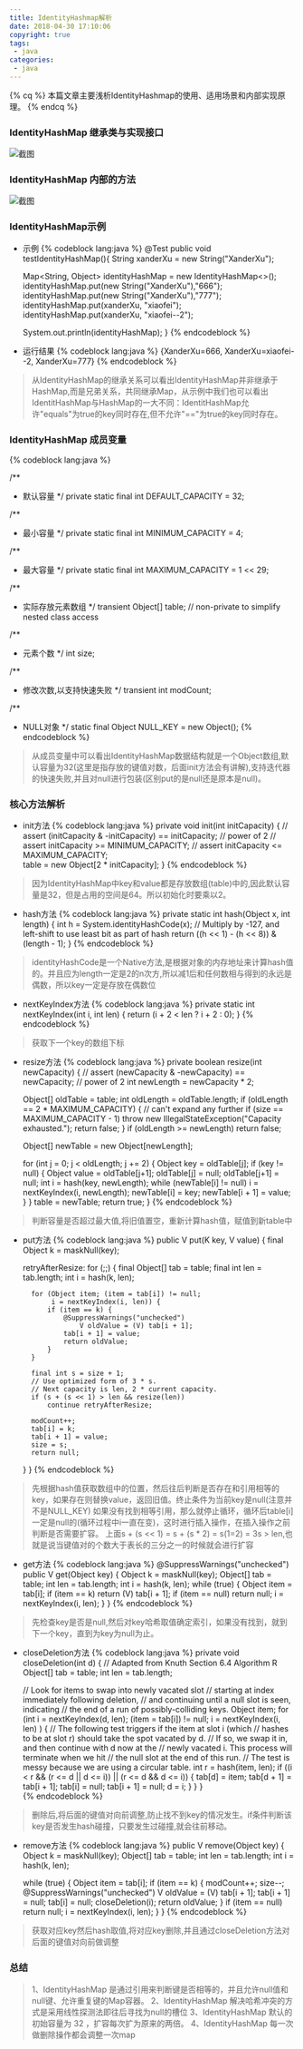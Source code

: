 ```yaml
---
title: IdentityHashmap解析
date: 2018-04-30 17:10:06
copyright: true
tags:
 - java
categories:
 - java
---
```


{% cq %}
本篇文章主要浅析IdentityHashmap的使用、适用场景和内部实现原理。
{% endcq %}

<!-- more -->


### **IdentityHashMap 继承类与实现接口**

![截图](/image/java-IdentityHashmap/java-IdentityHashmap01.png)


### **IdentityHashMap 内部的方法**

![截图](/image/java-IdentityHashmap/java-IdentityHashmap02.png)


### **IdentityHashMap示例**

- 示例
{% codeblock lang:java %}
@Test
public void testIdentityHashMap(){
   String xanderXu = new String("XanderXu");
   
   Map<String, Object> identityHashMap = new IdentityHashMap<>();
   identityHashMap.put(new String("XanderXu"),"666");
   identityHashMap.put(new String("XanderXu"),"777");
   identityHashMap.put(xanderXu, "xiaofei");
   identityHashMap.put(xanderXu, "xiaofei--2");

   System.out.println(identityHashMap);
}
{% endcodeblock %}

- 运行结果
{% codeblock lang:java %}
{XanderXu=666, XanderXu=xiaofei--2, XanderXu=777}
{% endcodeblock %}
> 从IdentityHashMap的继承关系可以看出IdentityHashMap并非继承于HashMap,而是兄弟关系，共同继承Map，从示例中我们也可以看出IdentitHashMap与HashMap的一大不同：IdentitHashMap允许"equals"为true的key同时存在,但不允许"=="为true的key同时存在。

### **IdentityHashMap 成员变量**
{% codeblock lang:java %}

/**
 * 默认容量
 */
private static final int DEFAULT_CAPACITY = 32;

/**
 * 最小容量
 */
private static final int MINIMUM_CAPACITY = 4;

/**
 * 最大容量
 */
private static final int MAXIMUM_CAPACITY = 1 << 29;

/**
 * 实际存放元素数组
 */
transient Object[] table; // non-private to simplify nested class access

/**
 * 元素个数
 */
int size;

/**
 * 修改次数,以支持快速失败
 */
transient int modCount;

/**
 * NULL对象
 */
static final Object NULL_KEY = new Object();
{% endcodeblock %}
> 从成员变量中可以看出IdentityHashMap数据结构就是一个Object数组,默认容量为32(这里是指存放的键值对数，后面init方法会有讲解),支持迭代器的快速失败,并且对null进行包装(区别put的是null还是原本是null)。


### **核心方法解析**

- init方法
{% codeblock lang:java %}
private void init(int initCapacity) {
    // assert (initCapacity & -initCapacity) == initCapacity; // power of 2
    // assert initCapacity >= MINIMUM_CAPACITY;
    // assert initCapacity <= MAXIMUM_CAPACITY;    
    table = new Object[2 * initCapacity];
}
{% endcodeblock %}
> 因为IdentityHashMap中key和value都是存放数组(table)中的,因此默认容量是32，但是占用的空间是64。所以初始化时要乘以2。


- hash方法
{% codeblock lang:java %}
private static int hash(Object x, int length) {
    int h = System.identityHashCode(x);
    // Multiply by -127, and left-shift to use least bit as part of hash
    return ((h << 1) - (h << 8)) & (length - 1);
}
{% endcodeblock %}
> identityHashCode是一个Native方法,是根据对象的内存地址来计算hash值的。并且应为length一定是2的n次方,所以减1后和任何数相与得到的永远是偶数，所以key一定是存放在偶数位

- nextKeyIndex方法
{% codeblock lang:java %}
private static int nextKeyIndex(int i, int len) {
    return (i + 2 < len ? i + 2 : 0);
}
{% endcodeblock %}
> 获取下一个key的数组下标

- resize方法
{% codeblock lang:java %}
private boolean resize(int newCapacity) {
    // assert (newCapacity & -newCapacity) == newCapacity; // power of 2
    int newLength = newCapacity * 2;

    Object[] oldTable = table;
    int oldLength = oldTable.length;
    if (oldLength == 2 * MAXIMUM_CAPACITY) { // can't expand any further
        if (size == MAXIMUM_CAPACITY - 1)
            throw new IllegalStateException("Capacity exhausted.");
        return false;
    }
    if (oldLength >= newLength)
        return false;

    Object[] newTable = new Object[newLength];

    for (int j = 0; j < oldLength; j += 2) {
        Object key = oldTable[j];
        if (key != null) {
            Object value = oldTable[j+1];
            oldTable[j] = null;
            oldTable[j+1] = null;
            int i = hash(key, newLength);
            while (newTable[i] != null)
                i = nextKeyIndex(i, newLength);
            newTable[i] = key;
            newTable[i + 1] = value;
        }
    }
    table = newTable;
    return true;
}
{% endcodeblock %}
> 判断容量是否超过最大值,将旧值置空，重新计算hash值，赋值到新table中


- put方法
{% codeblock lang:java %}
public V put(K key, V value) {
    final Object k = maskNull(key);

    retryAfterResize: for (;;) {
        final Object[] tab = table;
        final int len = tab.length;
        int i = hash(k, len);

        for (Object item; (item = tab[i]) != null;
             i = nextKeyIndex(i, len)) {
            if (item == k) {
                @SuppressWarnings("unchecked")
                    V oldValue = (V) tab[i + 1];
                tab[i + 1] = value;
                return oldValue;
            }
        }

        final int s = size + 1;
        // Use optimized form of 3 * s.
        // Next capacity is len, 2 * current capacity.
        if (s + (s << 1) > len && resize(len))
            continue retryAfterResize;

        modCount++;
        tab[i] = k;
        tab[i + 1] = value;
        size = s;
        return null;
    }
}
{% endcodeblock %}
> 先根据hash值获取数组中的位置，然后往后判断是否存在和引用相等的key，如果存在则替换value，返回旧值。终止条件为当前key是null(注意并不是NULL_KEY)
> 如果没有找到相等引用，那么就停止循环，循环后table[i]一定是null的(循环过程中i一直在变)，这时进行插入操作，在插入操作之前判断是否需要扩容。
> 上面s + (s << 1) = s + (s * 2) = s(1=2) = 3s > len,也就是说当键值对的个数大于表长的三分之一的时候就会进行扩容

- get方法
{% codeblock lang:java %}
@SuppressWarnings("unchecked")
public V get(Object key) {
    Object k = maskNull(key);
    Object[] tab = table;
    int len = tab.length;
    int i = hash(k, len);
    while (true) {
        Object item = tab[i];
        if (item == k)
            return (V) tab[i + 1];
        if (item == null)
            return null;
        i = nextKeyIndex(i, len);
    }
}
{% endcodeblock %}
> 先检查key是否是null,然后对key哈希取值确定索引，如果没有找到，就到下一个key，直到为key为null为止。



- closeDeletion方法
{% codeblock lang:java %}
private void closeDeletion(int d) {
    // Adapted from Knuth Section 6.4 Algorithm R
    Object[] tab = table;
    int len = tab.length;

    // Look for items to swap into newly vacated slot
    // starting at index immediately following deletion,
    // and continuing until a null slot is seen, indicating
    // the end of a run of possibly-colliding keys.
    Object item;
    for (int i = nextKeyIndex(d, len); (item = tab[i]) != null;
         i = nextKeyIndex(i, len) ) {
        // The following test triggers if the item at slot i (which
        // hashes to be at slot r) should take the spot vacated by d.
        // If so, we swap it in, and then continue with d now at the
        // newly vacated i.  This process will terminate when we hit
        // the null slot at the end of this run.
        // The test is messy because we are using a circular table.
        int r = hash(item, len);
        if ((i < r && (r <= d || d <= i)) || (r <= d && d <= i)) {
            tab[d] = item;
            tab[d + 1] = tab[i + 1];
            tab[i] = null;
            tab[i + 1] = null;
            d = i;
        }
    }
}   
{% endcodeblock %}
> 删除后,将后面的键值对向前调整,防止找不到key的情况发生。if条件判断该key是否发生hash碰撞，只要发生过碰撞,就会往前移动。



- remove方法
{% codeblock lang:java %}
public V remove(Object key) {
    Object k = maskNull(key);
    Object[] tab = table;
    int len = tab.length;
    int i = hash(k, len);

    while (true) {
        Object item = tab[i];
        if (item == k) {
            modCount++;
            size--;
            @SuppressWarnings("unchecked")
                V oldValue = (V) tab[i + 1];
            tab[i + 1] = null;
            tab[i] = null;
            closeDeletion(i);
            return oldValue;
        }
        if (item == null)
            return null;
        i = nextKeyIndex(i, len);
    }
}
{% endcodeblock %}
> 获取对应key然后hash取值,将对应key删除,并且通过closeDeletion方法对后面的键值对向前做调整



### **总结**

> 1、IdentityHashMap 是通过引用来判断键是否相等的，并且允许null值和null键、允许重复键的Map容器。 
  2、IdentityHashMap 解决哈希冲突的方式是采用线性探测法即往后寻找为null的槽位
  3、IdentityHashMap 默认的初始容量为 32 ，扩容每次扩为原来的两倍。
  4、IdentityHashMap 每一次做删除操作都会调整一次map
